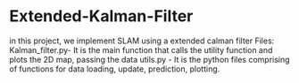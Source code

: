 # Extended-Kalman-Filter
in this project, we implement SLAM using a extended calman filter
Files:
Kalman_filter.py- It is the main function that calls the utility function and plots the 2D map, passing the data
utils.py - It is the python files comprising of functions for data loading, update, prediction, plotting.

